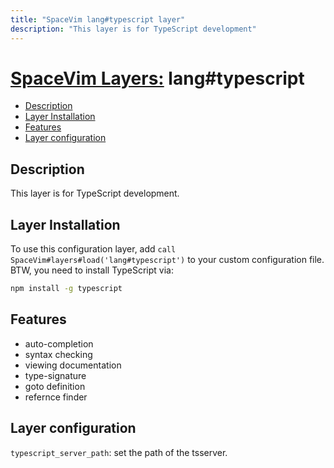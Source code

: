 ```yaml
---
title: "SpaceVim lang#typescript layer"
description: "This layer is for TypeScript development"
---
```


# [SpaceVim Layers:](https://spacevim.org/layers) lang#typescript

<!-- vim-markdown-toc GFM -->

- [Description](#description)
- [Layer Installation](#layer-installation)
- [Features](#features)
- [Layer configuration](#layer-configuration)

<!-- vim-markdown-toc -->

## Description

This layer is for TypeScript development.

## Layer Installation

To use this configuration layer, add `call SpaceVim#layers#load('lang#typescript')` to your custom configuration file. BTW, you need to install TypeScript via:

```sh
npm install -g typescript
```

## Features

- auto-completion
- syntax checking
- viewing documentation
- type-signature
- goto definition
- refernce finder

## Layer configuration

`typescript_server_path`: set the path of the tsserver.
